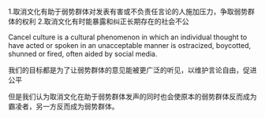 1.取消文化有助于弱势群体对发表有害或不负责任言论的人施加压力，争取弱势群体的权利
2.取消文化有时能暴露和纠正长期存在的社会不公


Cancel culture is a cultural phenomenon in which an individual thought to have acted or spoken in an unacceptable manner is ostracized, boycotted, shunned or fired, often aided by social media.

我们的目标都是为了让弱势群体的意见能被更广泛的听见，以维护言论自由，促进公平

但是我们认为取消文化在助于弱势群体发声的同时也会使原本的弱势群体反而成为霸凌者，另一方反而成为弱势群体。